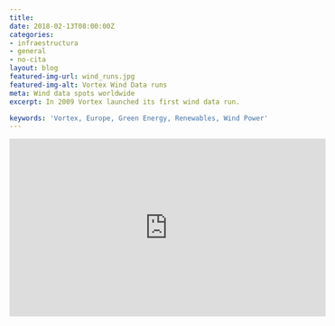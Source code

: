 ```yaml
---
title: 
date: 2018-02-13T08:00:00Z
categories:
- infraestructura
- general
- no-cita
layout: blog
featured-img-url: wind_runs.jpg
featured-img-alt: Vortex Wind Data runs
meta: Wind data spots worldwide
excerpt: In 2009 Vortex launched its first wind data run.

keywords: 'Vortex, Europe, Green Energy, Renewables, Wind Power'
---
```



<iframe width="560" height="315" src="https://www.youtube.com/embed/uRAyuUmWMwk?ecver=1" frameborder="0" allow="autoplay; encrypted-media" allowfullscreen></iframe>
